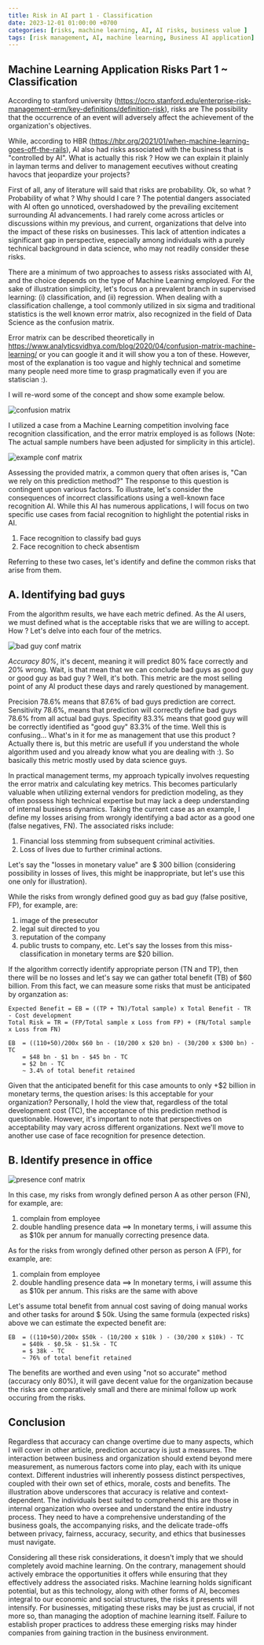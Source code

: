 ```yaml
---
title: Risk in AI part 1 - Classification
date: 2023-12-01 01:00:00 +0700
categories: [risks, machine learning, AI, AI risks, business value ]
tags: [risk management, AI, machine learning, Business AI application]
---
```



## Machine Learning Application Risks Part 1 ~ Classification

According to stanford university (https://ocro.stanford.edu/enterprise-risk-management-erm/key-definitions/definition-risk), risks are The possibility that the occurrence of an event will  adversely affect the achievement of the organization's objectives.

While, according to HBR (https://hbr.org/2021/01/when-machine-learning-goes-off-the-rails), AI also had risks associated with the business that is "controlled by AI". What is actually this risk ? How we can explain it plainly in layman terms and deliver to management eecutives without creating havocs that jeopardize your projects?

First of all, any of literature will said that risks are probability. Ok, so what ? Probability of what ? Why should I care ? The potential dangers associated with AI often go unnoticed, overshadowed by the prevailing excitement surrounding AI advancements. I had rarely come across articles or discussions within my previous, and current, organizations that delve into the impact of these risks on businesses. This lack of attention indicates a significant gap in perspective, especially among individuals with a purely technical background in data science, who may not readily consider these risks. 

There are a minimum of two approaches to assess risks associated with AI, and the choice depends on the type of Machine Learning employed. For the sake of illustration simplicity, let's focus on a prevalent branch in supervised learning: (i) classification, and (ii) regression. When dealing with a classification challenge, a tool commonly utilized in six sigma and traditional statistics is the well known error matrix, also recognized in the field of Data Science as the confusion matrix.

Error matrix can be described theoretically in https://www.analyticsvidhya.com/blog/2020/04/confusion-matrix-machine-learning/ or you can google it and it will show you a ton of these. However, most of the explanation is too vague and highly technical and sometime many people need more time to grasp pragmatically even if you are statiscian :).

I will re-word some of the concept and show some example below.

![confusion matrix](</assets/img/riskAI/confmatrix.PNG>)

I utilized a case from a Machine Learning competition involving face recognition classification, and the error matrix employed is as follows (Note: The actual sample numbers have been adjusted for simplicity in this article).

![example conf matrix](</assets/img/riskAI/example confmatrix.PNG>)

Assessing the provided matrix, a common query that often arises is, "Can we rely on this prediction method?" The response to this question is contingent upon various factors. To illustrate, let's consider the consequences of incorrect classifications using a well-known face recognition AI. While this AI has numerous applications, I will focus on two specific use cases from facial recognition to highlight the potential risks in AI.

1. Face recognition to classify bad guys
2. Face recognition to check absentism
   
Referring to these two cases, let's identify and define the common risks that arise from them.

## A.  Identifying bad guys
From the algorithm results, we have each metric defined. As the AI users, we must defined what is the acceptable risks that we are willing to accept. How ? Let's delve into each four of the metrics.

![bad guy conf matrix](</assets/img/riskAI/example bad guy.PNG>)

*Accuracy 80%*, it's decent, meaning it will predict 80% face correctly and 20% wrong. Wait, is that mean that we can conclude bad guys as good guy or good guy as bad guy ? Well, it's both. This metric are the most selling point of any AI product these days and rarely questioned by management. 

Precision 78.6% means that 87.6% of bad guys prediction are correct. Sensitivity 78.6%, means that prediction will correctly define bad guys 78.6% from all actual bad guys. Specifity 83.3% means that good guy will be correctly identified as "good guy" 83.3% of the time. Well this is confusing... What's in it for me as management that use this product ? Actually there is, but this metric are usefull if you understand the whole algorithm used and you already know what you are dealing with :). So basically this metric mostly used by data science guys. 

In practical management terms, my approach typically involves requesting the error matrix and calculating key metrics. This becomes particularly valuable when utilizing external vendors for prediction modeling, as they often possess high technical expertise but may lack a deep understanding of internal business dynamics. Taking the current case as an example, I define my losses arising from wrongly identifying a bad actor as a good one (false negatives, FN). The associated risks include:

1. Financial loss stemming from subsequent criminal activities.
2. Loss of lives due to further criminal actions.

Let's say the "losses in monetary value" are $ 300 billion (considering possibility in losses of lives, this might be inappropriate, but let's use this one only for illustration).

While the risks from wrongly defined good guy as bad guy (false positive, FP), for example, are:
1. image of the presecutor
2. legal suit directed to you
3. reputation of the company
4. public trusts to company, etc.
Let's say the losses from this miss-classification in monetary terms are $20 billion.

If the algorithm correctly identify appropriate person (TN and TP), then there will be no losses and let's say we can gather total benefit (TB) of $60 billion. From this fact, we can measure some risks that must be anticipated by organzation as:
	
  
	Expected Benefit = EB = ((TP + TN)/Total sample) x Total Benefit - TR - Cost development
	Total Risk = TR = (FP/Total sample x Loss from FP) + (FN/Total sample x Loss from FN)
	
	EB 	= ((110+50)/200x $60 bn - (10/200 x $20 bn) - (30/200 x $300 bn) - TC
		= $48 bn - $1 bn - $45 bn - TC
		= $2 bn - TC 
		~ 3.4% of total benefit retained

Given that the anticipated benefit for this case amounts to only +$2 billion in monetary terms, the question arises: Is this acceptable for your organization? Personally, I hold the view that, regardless of the total development cost (TC), the acceptance of this prediction method is questionable. However, it's important to note that perspectives on acceptability may vary across different organizations. Next we'll move to another use case of face recognition for presence detection. 


## B.  Identify presence in office 

![presence conf matrix](</assets/img/riskAI/example presence.PNG>)

In this case, my risks from wrongly defined person A as other person (FN), for example, are:
1. complain from employee
2. double handling presence data
==> In monetary terms, i will assume this as $10k per annum for manually correcting presence data.

As for the risks from wrongly defined other person as person A (FP), for example, are:
1. complain from employee
2. double handling presence data
==> In monetary terms, i will assume this as $10k per annum. This risks are the same with above 

Let's assume total benefit from annual cost saving of doing manual works and other tasks for around $ 50k. Using the same formula (expected risks) above we can estimate the expected benefit are: 

	EB 	= ((110+50)/200x $50k - (10/200 x $10k ) - (30/200 x $10k) - TC
		= $40k - $0.5k - $1.5k - TC
		= $ 38k - TC 
		~ 76% of total benefit retained
 
 The benefits are worthed and even using "not so accurate" method (accuracy only 80%), it will gave decent value for the organization because the risks are comparatively small and there are minimal follow up work occuring from the risks.
 
 
## Conclusion

Regardless that accuracy can change overtime due to many aspects, which I will cover in other article, prediction accuracy is just a measures. The interaction between business and organization should extend beyond mere measurement, as numerous factors come into play, each with its unique context. Different industries will inherently possess distinct perspectives, coupled with their own set of ethics, morale, costs and benefits. The illustration above underscores that accuracy is relative and context-dependent. The individuals best suited to comprehend this are those in internal organization who oversee and understand the entire industry process. They need to have a comprehensive understanding of the business goals, the accompanying risks, and the delicate trade-offs between privacy, fairness, accuracy, security, and ethics that businesses must navigate.

Considering all these risk considerations, it doesn't imply that we should completely avoid machine learning. On the contrary, management should actively embrace the opportunities it offers while ensuring that they effectively address the associated risks. Machine learning holds significant potential, but as this technology, along with other forms of AI, becomes integral to our economic and social structures, the risks it presents will intensify. For businesses, mitigating these risks may be just as crucial, if not more so, than managing the adoption of machine learning itself. Failure to establish proper practices to address these emerging risks may hinder companies from gaining traction in the business environment.

